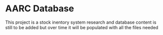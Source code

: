 # AARC Database
This project is a stock inentory system research and database content is still to be added but over time it will be populated with all the files needed
